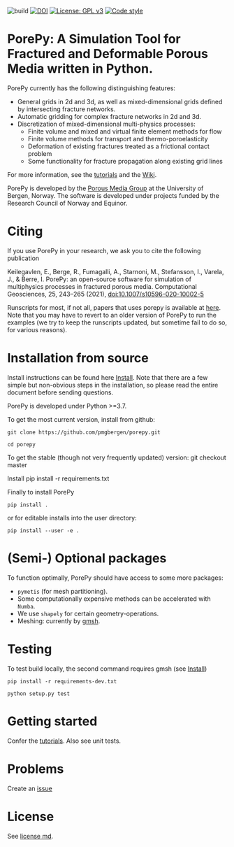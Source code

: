 ![build](https://github.com/pmgbergen/porepy/workflows/Build%20Test/badge.svg)
[![DOI](https://zenodo.org/badge/89228838.svg)](https://zenodo.org/badge/latestdoi/89228838)
[![License: GPL v3](https://img.shields.io/badge/License-GPL%20v3-blue.svg)](https://www.gnu.org/licenses/gpl-3.0)
[![Code style](https://img.shields.io/badge/code%20style-black-000000.svg)](https://github.com/ambv/black)

# PorePy: A Simulation Tool for Fractured and Deformable Porous Media written in Python.
PorePy currently has the following distinguishing features:
- General grids in 2d and 3d, as well as mixed-dimensional grids defined by intersecting fracture networks.
- Automatic gridding for complex fracture networks in 2d and 3d.
- Discretization of mixed-dimensional multi-physics processes:
    - Finite volume and mixed and virtual finite element methods for flow
    - Finite volume methods for transport and thermo-poroelasticity
    - Deformation of existing fractures treated as a frictional contact problem
    - Some functionality for fracture propagation along existing grid lines


For more information, see the [tutorials](tutorials) and the [Wiki](https://github.com/pmgbergen/porepy/wiki).

PorePy is developed by the [Porous Media Group](http://pmg.b.uib.no/) at the University of Bergen, Norway. The software is developed under projects funded by the Research Council of Norway and Equinor.

# Citing
If you use PorePy in your research, we ask you to cite the following publication

Keilegavlen, E., Berge, R., Fumagalli, A., Starnoni, M., Stefansson, I., Varela, J., & Berre, I. PorePy: an open-source software for simulation of multiphysics processes in fractured porous media. Computational Geosciences,  25, 243–265 (2021), [doi:10.1007/s10596-020-10002-5](https://doi.org/10.1007/s10596-020-10002-5)

Runscripts for most, if not all, papers that uses porepy is available at [here](./Papers.md).
Note that you may have to revert to an older version of PorePy to run the examples (we try to keep the runscripts updated, but sometime fail to do so, for various reasons).

# Installation from source
Install instructions can be found here [Install](https://github.com/pmgbergen/porepy/blob/develop/Install.md).
Note that there are a few simple but non-obvious steps in the installation, so please read the entire document before sending questions.

PorePy is developed under Python >=3.7.

To get the most current version, install from github:

    git clone https://github.com/pmgbergen/porepy.git

    cd porepy

To get the stable (though not very frequently updated) version:
    git checkout master

Install
    pip install -r requirements.txt

Finally to install PorePy

    pip install .

or for editable installs into the user directory:

    pip install --user -e .



# (Semi-) Optional packages
To function optimally, PorePy should have access to some more packages:
*  `pymetis` (for mesh partitioning).
* Some computationally expensive methods can be accelerated with `Numba`.
* We use `shapely` for certain geometry-operations.
* Meshing: currently by [gmsh](http://gmsh.info/doc/texinfo/gmsh.html).

# Testing
To test build locally, the second command requires gmsh (see [Install](https://github.com/pmgbergen/porepy/blob/develop/Install.md))

    pip install -r requirements-dev.txt

    python setup.py test

# Getting started
Confer the [tutorials](https://github.com/pmgbergen/porepy/tree/develop/tutorials). Also see unit tests.

# Problems
Create an [issue](https://github.com/pmgbergen/porepy/issues)

# License
See [license md](./LICENSE.md).


